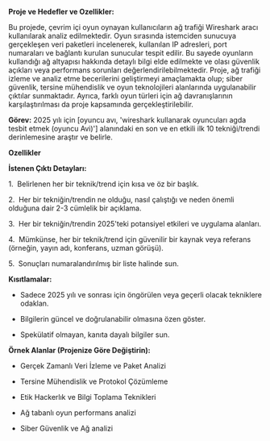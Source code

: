 **Proje ve Hedefler ve Ozellikler:** 



Bu projede, çevrim içi oyun oynayan kullanıcıların ağ trafiği Wireshark aracı kullanılarak analiz edilmektedir. Oyun sırasında istemciden sunucuya gerçekleşen veri paketleri incelenerek, kullanılan IP adresleri, port numaraları ve bağlantı kurulan sunucular tespit edilir. Bu sayede oyunların kullandığı ağ altyapısı hakkında detaylı bilgi elde edilmekte ve olası güvenlik açıkları veya performans sorunları değerlendirilebilmektedir. Proje, ağ trafiği izleme ve analiz etme becerilerini geliştirmeyi amaçlamakta olup; siber güvenlik, tersine mühendislik ve oyun teknolojileri alanlarında uygulanabilir çıktılar sunmaktadır. Ayrıca, farklı oyun türleri için ağ davranışlarının karşılaştırılması da proje kapsamında gerçekleştirilebilir.





**Görev:** 2025 yılı için [oyuncu avı, 'wireshark kullanarak oyuncuları agda tesbit etmek (oyuncu Avi)'] alanındaki en son ve en etkili ilk 10 tekniği/trendi derinlemesine araştır ve belirle.



**Ozellikler** 



**İstenen Çıktı Detayları:**

1.  Belirlenen her bir teknik/trend için kısa ve öz bir başlık.

2.  Her bir tekniğin/trendin ne olduğu, nasıl çalıştığı ve neden önemli olduğuna dair 2-3 cümlelik bir açıklama.

3.  Her bir tekniğin/trendin 2025'teki potansiyel etkileri ve uygulama alanları.

4.  Mümkünse, her bir teknik/trend için güvenilir bir kaynak veya referans (örneğin, yayın adı, konferans, uzman görüşü).

5.  Sonuçları numaralandırılmış bir liste halinde sun.



**Kısıtlamalar:**

- Sadece 2025 yılı ve sonrası için öngörülen veya geçerli olacak tekniklere odaklan.

- Bilgilerin güncel ve doğrulanabilir olmasına özen göster.

- Spekülatif olmayan, kanıta dayalı bilgiler sun.



**Örnek Alanlar (Projenize Göre Değiştirin):**

- Gerçek Zamanlı Veri İzleme ve Paket Analizi

- Tersine Mühendislik ve Protokol Çözümleme

- Etik Hackerlık ve Bilgi Toplama Teknikleri

- Ağ tabanlı oyun performans analizi

- Siber Güvenlik ve Ağ analizi
